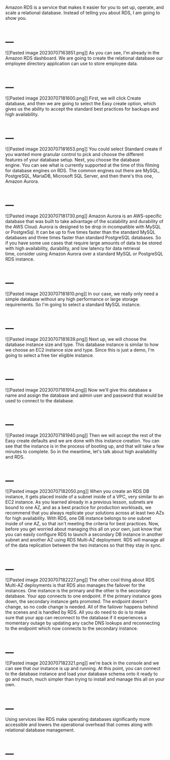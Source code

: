 Amazon RDS is a service that makes it easier for you to set up, operate, and scale a relational database. Instead of telling you about RDS, I am going to show you. 
# __
![[Pasted image 20230707163851.png]]
As you can see, I'm already in the Amazon RDS dashboard. We are going to create the relational database our employee directory application can use to store employee data. 
# __
![[Pasted image 20230707181600.png]]
First, we will click Create database, and then we are going to select the Easy create option, which gives us the ability to accept the standard best practices for backups and high availability. 
# __
![[Pasted image 20230707181653.png]]
You could select Standard create if you wanted more granular control to pick and choose the different features of your database setup. Next, you choose the database engine. You can see what is currently supported at the time of this filming for database engines on RDS. The common engines out there are MySQL, PostgreSQL, MariaDB, Microsoft SQL Server, and then there's this one, Amazon Aurora. 
# __
![[Pasted image 20230707181730.png]]
Amazon Aurora is an AWS-specific database that was built to take advantage of the scalability and durability of the AWS Cloud. Aurora is designed to be drop in incompatible with MySQL or PostgreSql. It can be up to five times faster than the standard MySQL databases and three times faster than standard PostgreSQL databases. So if you have some use cases that require large amounts of data to be stored with high availability, durability, and low latency for data retrieval time, consider using Amazon Aurora over a standard MySQL or PostgreSQL RDS instance. 
# __
![[Pasted image 20230707181810.png]]
In our case, we really only need a simple database without any high performance or large storage requirements. So I'm going to select a standard MySQL instance. 
# __
![[Pasted image 20230707181839.png]]
Next up, we will choose the database instance size and type. This database instance is similar to how we choose an EC2 instance size and type. Since this is just a demo, I'm going to select a free tier eligible instance. 
# __
![[Pasted image 20230707181914.png]]
Now we'll give this database a name and assign the database and admin user and password that would be used to connect to the database. 
# __
![[Pasted image 20230707181940.png]]
Then we will accept the rest of the Easy create defaults and we are done with this instance creation. You can see that the instance is in the process of booting up, and that will take a few minutes to complete. So in the meantime, let's talk about high availability and RDS. 
# __
![[Pasted image 20230707182050.png]]
When you create an RDS DB instance, it gets placed inside of a subnet inside of a VPC, very similar to an EC2 instance. As you learned already in a previous lesson, subnets are bound to one AZ, and as a best practice for production workloads, we recommend that you always replicate your solutions across at least two AZs for high availability. With RDS, one DB instance belongs to one subnet inside of one AZ, so that isn't meeting the criteria for best practices. Now, before you get worried about managing this all on your own, just know that you can easily configure RDS to launch a secondary DB instance in another subnet and another AZ using RDS Multi-AZ deployment. RDS will manage all of the data replication between the two instances so that they stay in sync. 
# __
![[Pasted image 20230707182227.png]]
The other cool thing about RDS Multi-AZ deployments is that RDS also manages the failover for the instances. One instance is the primary and the other is the secondary database. Your app connects to one endpoint. If the primary instance goes down, the secondary instance gets promoted. The endpoint doesn't change, so no code change is needed. All of the failover happens behind the scenes and is handled by RDS. All you do need to do is to make sure that your app can reconnect to the database if it experiences a momentary outage by updating any cache DNS lookups and reconnecting to the endpoint which now connects to the secondary instance. 
# __
![[Pasted image 20230707182321.png]]
we're back in the console and we can see that our instance is up and running. At this point, you can connect to the database instance and load your database schema onto it ready to go and much, much simpler than trying to install and manage this all on your own. 
# __
Using services like RDS make operating databases significantly more accessible and lowers the operational overhead that comes along with relational database management.
# __